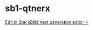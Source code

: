 # sb1-qtnerx

[Edit in StackBlitz next generation editor ⚡️](https://stackblitz.com/~/github.com/VisionForgeAI45/sb1-qtnerx)
